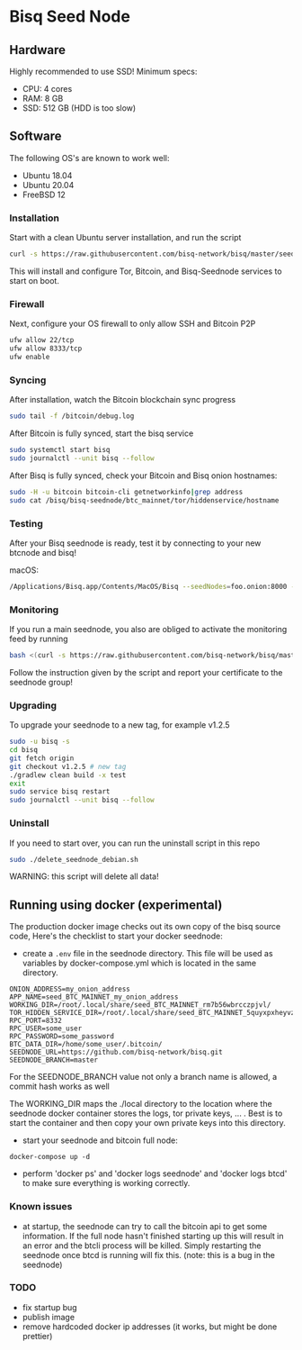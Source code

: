 # Bisq Seed Node

## Hardware

Highly recommended to use SSD! Minimum specs:

* CPU: 4 cores
* RAM: 8 GB
* SSD: 512 GB (HDD is too slow)

## Software

The following OS's are known to work well:

* Ubuntu 18.04
* Ubuntu 20.04
* FreeBSD 12

### Installation

Start with a clean Ubuntu server installation, and run the script
```bash
curl -s https://raw.githubusercontent.com/bisq-network/bisq/master/seednode/install_seednode_debian.sh | sudo bash
```

This will install and configure Tor, Bitcoin, and Bisq-Seednode services to start on boot.

### Firewall

Next, configure your OS firewall to only allow SSH and Bitcoin P2P
```bash
ufw allow 22/tcp
ufw allow 8333/tcp
ufw enable
```

### Syncing

After installation, watch the Bitcoin blockchain sync progress
```bash
sudo tail -f /bitcoin/debug.log
```

After Bitcoin is fully synced, start the bisq service
```bash
sudo systemctl start bisq
sudo journalctl --unit bisq --follow
```

After Bisq is fully synced, check your Bitcoin and Bisq onion hostnames:
```bash
sudo -H -u bitcoin bitcoin-cli getnetworkinfo|grep address
sudo cat /bisq/bisq-seednode/btc_mainnet/tor/hiddenservice/hostname
```

### Testing

After your Bisq seednode is ready, test it by connecting to your new btcnode and bisq!

macOS:
```bash
/Applications/Bisq.app/Contents/MacOS/Bisq --seedNodes=foo.onion:8000 --btcNodes=foo.onion:8333
```

### Monitoring

If you run a main seednode, you also are obliged to activate the monitoring feed by running

```bash
bash <(curl -s https://raw.githubusercontent.com/bisq-network/bisq/master/monitor/install_collectd_debian.sh)
```
Follow the instruction given by the script and report your certificate to the seednode group!

### Upgrading

To upgrade your seednode to a new tag, for example v1.2.5
```bash
sudo -u bisq -s
cd bisq
git fetch origin
git checkout v1.2.5 # new tag
./gradlew clean build -x test
exit
sudo service bisq restart
sudo journalctl --unit bisq --follow
```

### Uninstall

If you need to start over, you can run the uninstall script in this repo
```bash
sudo ./delete_seednode_debian.sh
```

WARNING: this script will delete all data!

## Running using docker (experimental)

The production docker image checks out its own copy of the bisq source code,
Here's the checklist to start your docker seednode:

- create a `.env` file in the seednode directory.
This file will be used as variables by docker-compose.yml which is located in the same directory.

```
ONION_ADDRESS=my_onion_address
APP_NAME=seed_BTC_MAINNET_my_onion_address
WORKING_DIR=/root/.local/share/seed_BTC_MAINNET_rm7b56wbrcczpjvl/
TOR_HIDDEN_SERVICE_DIR=/root/.local/share/seed_BTC_MAINNET_5quyxpxheyvzmb2d/btc_mainnet/tor/hiddenservice
RPC_PORT=8332
RPC_USER=some_user
RPC_PASSWORD=some_password
BTC_DATA_DIR=/home/some_user/.bitcoin/
SEEDNODE_URL=https://github.com/bisq-network/bisq.git
SEEDNODE_BRANCH=master
```

For the SEEDNODE_BRANCH value not only a branch name is allowed, a commit hash works as well

The WORKING_DIR maps the ./local directory to the location where the seednode docker container stores the logs,
tor private keys, ... . Best is to start the container and then copy your own private keys into this directory.

- start your seednode and bitcoin full node:

```
docker-compose up -d
```

- perform 'docker ps' and 'docker logs seednode' and 'docker logs btcd' to make sure everything is working correctly.

### Known issues

- at startup, the seednode can try to call the bitcoin api to get some information. If the full node hasn't
finished starting up this will result in an error and the btcli process will be killed. Simply restarting
the seednode once btcd is running will fix this. (note: this is a bug in the seednode)

### TODO

- fix startup bug
- publish image
- remove hardcoded docker ip addresses (it works, but might be done prettier)
